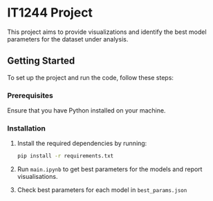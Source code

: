 # IT1244 Project

This project aims to provide visualizations and identify the best model parameters for the dataset under analysis.

## Getting Started

To set up the project and run the code, follow these steps:

### Prerequisites

Ensure that you have Python installed on your machine.

### Installation

1. Install the required dependencies by running:

   ```bash
   pip install -r requirements.txt

2. Run ```main.ipynb``` to get best parameters for the models and report visualisations.

3. Check best parameters for each model in ```best_params.json```